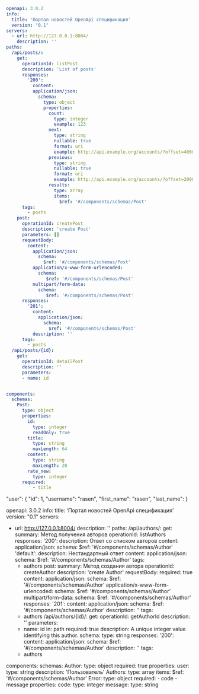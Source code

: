 ```yaml
openapi: 3.0.2
info:
  title: 'Портал новостей OpenApi спецификация'
  version: "0.1"
servers:
  - url: http://127.0.0.1:8004/
    description: ''
paths:
  /api/posts/:
    get:
      operationId: listPost
      description: 'List of posts'
      responses:
        '200':
          content:
          application/json:
            schema:
              type: object
              properties:
                count:
                  type: integer
                  example: 123
                next:
                  type: string
                  nullable: true
                  format: uri
                  example: http://api.example.org/accounts/?offset=400&limit=100
                previous:
                  type: string
                  nullable: true
                  format: uri
                  example: http://api.example.org/accounts/?offset=200&limit=100
                results:
                  type: array
                  items:
                    $ref: '#/components/schemas/Post'
      tags:
        - posts
    post:
      operationId: createPost
      description: 'create Post'
      parameters: []
      requestBody:
        content:
          application/json:
            schema:
              $ref: '#/components/schemas/Post'
          application/x-www-form-urlencoded:
            schema:
               $ref: '#/components/schemas/Post'
          multipart/form-data:
            schema:
               $ref: '#/components/schemas/Post'
      responses:
        '201':
          content:
            application/json:
              schema:
                $ref: '#/components/schemas/Post'
          description: ''
      tags:
        - posts
  /api/posts/{id}:
    get:
      operationId: detailPost
      description: ''
      parameters:
      - name: id


components:
  schemas:
    Post:
      type: object
      properties:
        id:
          type: integer
          readOnly: true
        title:
          type: string
          maxLength: 64
        content:
          type: string
          maxLength: 20
        rate_new:
          type: integer
      required:
          - title
```

"user": {
    "id": 1,
    "username": "rasen",
    "first_name": "rasen",
    "last_name":
}


openapi: 3.0.2
info:
  title: 'Портал новостей OpenApi спецификация'
  version: "0.1"
servers:
  - url: http://127.0.0.1:8004/
    description: ''
paths:
  /api/authors/:
    get:
      summary: Метод получения авторов
      operationId: listAuthors
      responses:
        '200':
          description: Ответ со списком авторов
          content:
            application/json:
              schema:
                $ref: '#/components/schemas/Author'
        'default':
          description: Нестандартный ответ
          content:
            application/json:
              schema:
                $ref: '#/components/schemas/Author'
      tags:
      - authors
    post:
      summary: Метод создания автора
      operationId: createAuthor
      description: 'create Author'
      requestBody:
        required: true
        content:
          application/json:
            schema:
              $ref: '#/components/schemas/Author'
          application/x-www-form-urlencoded:
            schema:
              $ref: '#/components/schemas/Author'
          multipart/form-data:
            schema:
              $ref: '#/components/schemas/Author'
      responses:
        '201':
          content:
            application/json:
              schema:
                $ref: '#/components/schemas/Author'
          description: ''
      tags:
      - authors
  /api/authors/{id}/:
    get:
      operationId: getAuthorId
      description: ''
      parameters:
      - name: id
        in: path
        required: true
        description: A unique integer value identifying this author.
        schema:
          type: string
      responses:
        '200':
          content:
            application/json:
              schema:
                $ref: '#/components/schemas/Author'
          description: ''
      tags:
      - authors

components:
  schemas:
    Author:
      type: object
      required: true
      properties:
        user:
          type: string
          description: 'Пользователь'
    Authors:
      type: array
      items:
        $ref: '#/components/schemas/Author'
    Error:
      type: object
      required:
        - code
        - message
      properties:
        code:
          type: integer
        message:
          type: string
